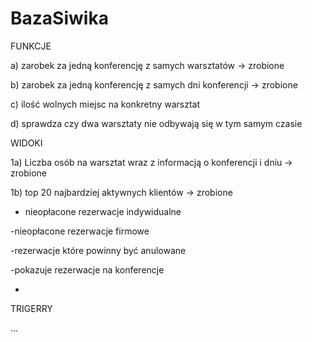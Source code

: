# BazaSiwika

FUNKCJE

a) zarobek za jedną konferencję z samych warsztatów -> zrobione

b)  zarobek za jedną konferencję z samych dni konferencji -> zrobione

c) ilość wolnych miejsc na konkretny warsztat

d) sprawdza czy dwa warsztaty nie odbywają się w tym samym czasie

WIDOKI

1a) Liczba osób na warsztat wraz z informacją o konferencji i dniu -> zrobione

1b) top 20 najbardziej aktywnych klientów -> zrobione

- nieopłacone rezerwacje indywidualne

-nieopłacone rezerwacje firmowe

-rezerwacje które powinny być anulowane

-pokazuje rezerwacje na konferencje

-

TRIGERRY

...
